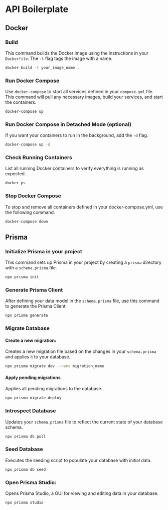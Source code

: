 # API Boilerplate

## Docker

### Build
This command builds the Docker image using the instructions in your `Dockerfile`. The `-t` flag tags the image with a name.
```sh
docker build -t your_image_name .
```

### Run Docker Compose
Use `docker-compose` to start all services defined in your `compose.yml` file. This command will pull any necessary images, build your services, and start the containers.
```sh
docker-compose up
```

### Run Docker Compose in Detached Mode (optional)
If you want your containers to run in the background, add the `-d` flag.
```sh
docker-compose up -d
```

### Check Running Containers
List all running Docker containers to verify everything is running as expected.
```sh
docker ps
```

### Stop Docker Compose
To stop and remove all containers defined in your docker-compose.yml, use the following command.
```sh
docker-compose down
```

## Prisma

### Initialize Prisma in your project
This command sets up Prisma in your project by creating a `prisma` directory with a `schema.prisma` file.
```sh
npx prisma init
```

### Generate Prisma Client
After defining your data model in the `schema.prisma` file, use this command to generate the Prisma Client
```sh
npx prisma generate
```

### Migrate Database

#### Create a new migration:
Creates a new migration file based on the changes in your `schema.prisma` and applies it to your database.
```sh
npx prisma migrate dev --name migration_name
```

#### Apply pending migrations
Applies all pending migrations to the database.
```sh
npx prisma migrate deploy
```

### Introspect Database
Updates your `schema.prisma` file to reflect the current state of your database schema.
```sh
npx prisma db pull
```

### Seed Database
Executes the seeding script to populate your database with initial data.
```sh
npx prisma db seed
```

### Open Prisma Studio:
Opens Prisma Studio, a GUI for viewing and editing data in your database.
```sh
npx prisma studio
```
